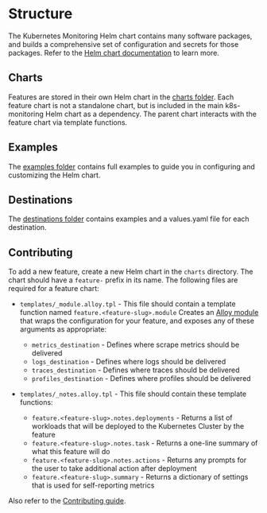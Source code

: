 # Structure

The Kubernetes Monitoring Helm chart contains many software packages, and builds a comprehensive set of configuration and secrets for those packages. 
Refer to the [Helm chart documentation](https://grafana.com/docs/grafana-cloud/monitor-infrastructure/kubernetes-monitoring/configuration/helm-chart-config/helm-chart/) to learn more.

## Charts

Features are stored in their own Helm chart in the [charts folder](https://github.com/grafana/k8s-monitoring-helm/tree/main/charts/k8s-monitoring/charts). Each feature chart is not a standalone chart, but is included in the main k8s-monitoring Helm chart as a dependency. The parent chart interacts with the feature chart via template functions. 

## Examples

The [examples folder](https://github.com/grafana/k8s-monitoring-helm/tree/main/charts/k8s-monitoring/docs/examples) contains full examples to guide you in configuring and customizing the Helm chart.

## Destinations

The [destinations folder](https://github.com/grafana/k8s-monitoring-helm/tree/main/charts/k8s-monitoring/destinations) contains examples and a values.yaml file for each destination.

## Contributing

To add a new feature, create a new Helm chart in the `charts` directory. The chart should have a `feature-` prefix in
its name. The following files are required for a feature chart:

-   `templates/_module.alloy.tpl` - This file should contain a template function named
    `feature.<feature-slug>.module` Creates an [Alloy module](https://grafana.com/docs/alloy/latest/get-started/modules/)
    that wraps the configuration for your feature, and exposes any of these arguments as appropriate:
    -   `metrics_destination` - Defines where scrape metrics should be delivered
    -   `logs_destination` - Defines where logs should be delivered
    -   `traces_destination` - Defines where traces should be delivered
    -   `profiles_destination` - Defines where profiles should be delivered

-   `templates/_notes.alloy.tpl` - This file should contain these template functions:
    -   `feature.<feature-slug>.notes.deployments` - Returns a list of workloads that will be
    deployed to the Kubernetes Cluster by the feature
    -   `feature.<feature-slug>.notes.task` - Returns a one-line summary of what this feature will do
    -   `feature.<feature-slug>.notes.actions` - Returns any prompts for the user to take additional
        action after deployment
    -   `feature.<feature-slug>.summary` - Returns a dictionary of settings that is used for self-reporting metrics

Also refer to the [Contributing guide](./CONTRIBUTING.md).

